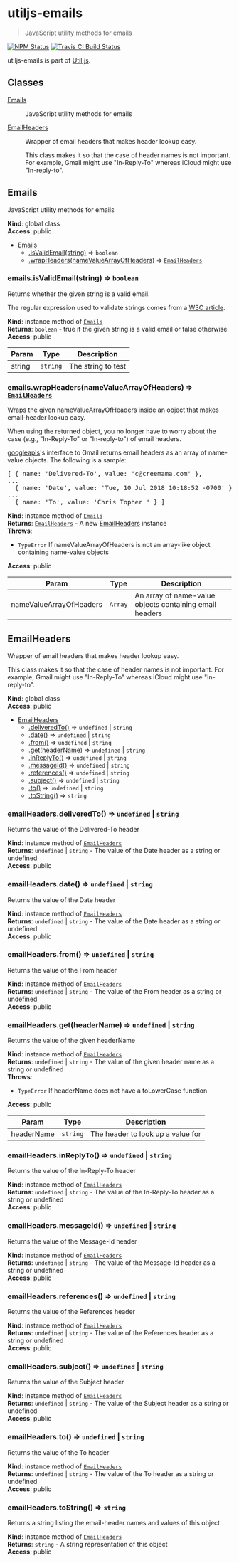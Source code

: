 # utiljs-emails

> JavaScript utility methods for emails

<p>
  <a href="https://www.npmjs.com/package/utiljs-emails"><img alt="NPM Status" src="https://img.shields.io/npm/v/utiljs-emails.svg?style=flat"></a>
  <a href="https://travis-ci.org/creemama/utiljs"><img alt="Travis CI Build Status" src="https://img.shields.io/travis/creemama/utiljs/master.svg?style=flat-square&label=Travis+CI"></a>
</p>

utiljs-emails is part of [Util.js](https://github.com/creemama/utiljs).

## Classes

<dl>
<dt><a href="#Emails">Emails</a></dt>
<dd><p>JavaScript utility methods for emails</p>
</dd>
<dt><a href="#EmailHeaders">EmailHeaders</a></dt>
<dd><p>Wrapper of email headers that makes header lookup easy.</p>
<p>This class makes it so that the case of header names is not important.
For example, Gmail might use &quot;In-Reply-To&quot; whereas iCloud might use &quot;In-reply-to&quot;.</p>
</dd>
</dl>

<a name="Emails"></a>

## Emails

JavaScript utility methods for emails

**Kind**: global class  
**Access**: public

- [Emails](#Emails)
  - [.isValidEmail(string)](#Emails+isValidEmail) ⇒ <code>boolean</code>
  - [.wrapHeaders(nameValueArrayOfHeaders)](#Emails+wrapHeaders) ⇒ [<code>EmailHeaders</code>](#EmailHeaders)

<a name="Emails+isValidEmail"></a>

### emails.isValidEmail(string) ⇒ <code>boolean</code>

Returns whether the given string is a valid email.

The regular expression used to validate strings comes from a [W3C article](https://www.w3.org/TR/2012/WD-html-markup-20120320/input.email.html).

**Kind**: instance method of [<code>Emails</code>](#Emails)  
**Returns**: <code>boolean</code> - true if the given string is a valid email or false otherwise  
**Access**: public

| Param  | Type                | Description        |
| ------ | ------------------- | ------------------ |
| string | <code>string</code> | The string to test |

<a name="Emails+wrapHeaders"></a>

### emails.wrapHeaders(nameValueArrayOfHeaders) ⇒ [<code>EmailHeaders</code>](#EmailHeaders)

Wraps the given nameValueArrayOfHeaders inside an object that makes email-header lookup easy.

When using the returned object, you no longer have to worry about the case (e.g., "In-Reply-To" or "In-reply-to") of email headers.

[googleapis](https://www.npmjs.com/package/googleapis)'s interface to Gmail returns email headers as an array of name-value objects. The following is a sample:

<pre>
[ { name: 'Delivered-To', value: 'c@creemama.com' },
...
  { name: 'Date', value: 'Tue, 10 Jul 2018 10:18:52 -0700' },
...
  { name: 'To', value: 'Chris Topher <c@creemama.com>' } ]
</pre>

**Kind**: instance method of [<code>Emails</code>](#Emails)  
**Returns**: [<code>EmailHeaders</code>](#EmailHeaders) - A new [EmailHeaders](#EmailHeaders) instance  
**Throws**:

- <code>TypeError</code> If nameValueArrayOfHeaders is not an array-like object containing name-value objects

**Access**: public

| Param                   | Type               | Description                                             |
| ----------------------- | ------------------ | ------------------------------------------------------- |
| nameValueArrayOfHeaders | <code>Array</code> | An array of name-value objects containing email headers |

<a name="EmailHeaders"></a>

## EmailHeaders

Wrapper of email headers that makes header lookup easy.

This class makes it so that the case of header names is not important.
For example, Gmail might use "In-Reply-To" whereas iCloud might use "In-reply-to".

**Kind**: global class  
**Access**: public

- [EmailHeaders](#EmailHeaders)
  - [.deliveredTo()](#EmailHeaders+deliveredTo) ⇒ <code>undefined</code> \| <code>string</code>
  - [.date()](#EmailHeaders+date) ⇒ <code>undefined</code> \| <code>string</code>
  - [.from()](#EmailHeaders+from) ⇒ <code>undefined</code> \| <code>string</code>
  - [.get(headerName)](#EmailHeaders+get) ⇒ <code>undefined</code> \| <code>string</code>
  - [.inReplyTo()](#EmailHeaders+inReplyTo) ⇒ <code>undefined</code> \| <code>string</code>
  - [.messageId()](#EmailHeaders+messageId) ⇒ <code>undefined</code> \| <code>string</code>
  - [.references()](#EmailHeaders+references) ⇒ <code>undefined</code> \| <code>string</code>
  - [.subject()](#EmailHeaders+subject) ⇒ <code>undefined</code> \| <code>string</code>
  - [.to()](#EmailHeaders+to) ⇒ <code>undefined</code> \| <code>string</code>
  - [.toString()](#EmailHeaders+toString) ⇒ <code>string</code>

<a name="EmailHeaders+deliveredTo"></a>

### emailHeaders.deliveredTo() ⇒ <code>undefined</code> \| <code>string</code>

Returns the value of the Delivered-To header

**Kind**: instance method of [<code>EmailHeaders</code>](#EmailHeaders)  
**Returns**: <code>undefined</code> \| <code>string</code> - The value of the Date header as a string or undefined  
**Access**: public  
<a name="EmailHeaders+date"></a>

### emailHeaders.date() ⇒ <code>undefined</code> \| <code>string</code>

Returns the value of the Date header

**Kind**: instance method of [<code>EmailHeaders</code>](#EmailHeaders)  
**Returns**: <code>undefined</code> \| <code>string</code> - The value of the Date header as a string or undefined  
**Access**: public  
<a name="EmailHeaders+from"></a>

### emailHeaders.from() ⇒ <code>undefined</code> \| <code>string</code>

Returns the value of the From header

**Kind**: instance method of [<code>EmailHeaders</code>](#EmailHeaders)  
**Returns**: <code>undefined</code> \| <code>string</code> - The value of the From header as a string or undefined  
**Access**: public  
<a name="EmailHeaders+get"></a>

### emailHeaders.get(headerName) ⇒ <code>undefined</code> \| <code>string</code>

Returns the value of the given headerName

**Kind**: instance method of [<code>EmailHeaders</code>](#EmailHeaders)  
**Returns**: <code>undefined</code> \| <code>string</code> - The value of the given header name as a string or undefined  
**Throws**:

- <code>TypeError</code> If headerName does not have a toLowerCase function

**Access**: public

| Param      | Type                | Description                       |
| ---------- | ------------------- | --------------------------------- |
| headerName | <code>string</code> | The header to look up a value for |

<a name="EmailHeaders+inReplyTo"></a>

### emailHeaders.inReplyTo() ⇒ <code>undefined</code> \| <code>string</code>

Returns the value of the In-Reply-To header

**Kind**: instance method of [<code>EmailHeaders</code>](#EmailHeaders)  
**Returns**: <code>undefined</code> \| <code>string</code> - The value of the In-Reply-To header as a string or undefined  
**Access**: public  
<a name="EmailHeaders+messageId"></a>

### emailHeaders.messageId() ⇒ <code>undefined</code> \| <code>string</code>

Returns the value of the Message-Id header

**Kind**: instance method of [<code>EmailHeaders</code>](#EmailHeaders)  
**Returns**: <code>undefined</code> \| <code>string</code> - The value of the Message-Id header as a string or undefined  
**Access**: public  
<a name="EmailHeaders+references"></a>

### emailHeaders.references() ⇒ <code>undefined</code> \| <code>string</code>

Returns the value of the References header

**Kind**: instance method of [<code>EmailHeaders</code>](#EmailHeaders)  
**Returns**: <code>undefined</code> \| <code>string</code> - The value of the References header as a string or undefined  
**Access**: public  
<a name="EmailHeaders+subject"></a>

### emailHeaders.subject() ⇒ <code>undefined</code> \| <code>string</code>

Returns the value of the Subject header

**Kind**: instance method of [<code>EmailHeaders</code>](#EmailHeaders)  
**Returns**: <code>undefined</code> \| <code>string</code> - The value of the Subject header as a string or undefined  
**Access**: public  
<a name="EmailHeaders+to"></a>

### emailHeaders.to() ⇒ <code>undefined</code> \| <code>string</code>

Returns the value of the To header

**Kind**: instance method of [<code>EmailHeaders</code>](#EmailHeaders)  
**Returns**: <code>undefined</code> \| <code>string</code> - The value of the To header as a string or undefined  
**Access**: public  
<a name="EmailHeaders+toString"></a>

### emailHeaders.toString() ⇒ <code>string</code>

Returns a string listing the email-header names and values of this object

**Kind**: instance method of [<code>EmailHeaders</code>](#EmailHeaders)  
**Returns**: <code>string</code> - A string representation of this object  
**Access**: public
